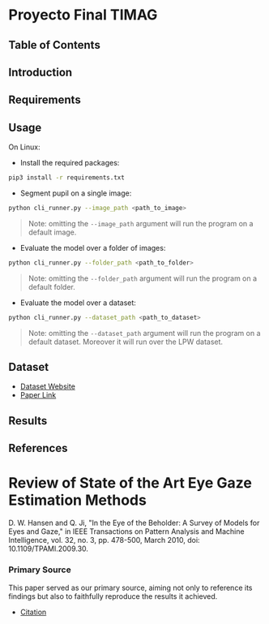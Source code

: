 # Proyecto Final TIMAG

## Table of Contents

## Introduction

## Requirements
## Usage
On Linux:
* Install the required packages:
```bash
pip3 install -r requirements.txt
```
* Segment pupil on a single image:
```bash
python cli_runner.py --image_path <path_to_image>
```
> Note: omitting the `--image_path` argument will run the program on a default image.
* Evaluate the model over a folder of images:
```bash
python cli_runner.py --folder_path <path_to_folder>
```
> Note: omitting the `--folder_path` argument will run the program on a default folder. 

* Evaluate the model over a dataset:
```bash
python cli_runner.py --dataset_path <path_to_dataset>
```
> Note: omitting the `--dataset_path` argument will run the program on a default dataset. Moreover it will run over the LPW dataset.



## Dataset 
- [Dataset Website](https://www.mpi-inf.mpg.de/departments/computer-vision-and-machine-learning/research/gaze-based-human-computer-interaction/labelled-pupils-in-the-wild-lpw)
- [Paper Link](https://arxiv.org/pdf/1511.05768.pdf)

## Results

## References
# Review of State of the Art Eye Gaze Estimation Methods
D. W. Hansen and Q. Ji, "In the Eye of the Beholder: A Survey of Models for Eyes and Gaze," in IEEE Transactions on Pattern Analysis and Machine Intelligence, vol. 32, no. 3, pp. 478-500, March 2010, doi: 10.1109/TPAMI.2009.30.
### Primary Source
This paper served as our primary source, aiming not only to reference its findings but also to faithfully reproduce the results it achieved.
- [Citation](https://www.hci.uni-tuebingen.de/assets/pdf/publications/WTCKWE092015.pdf)
